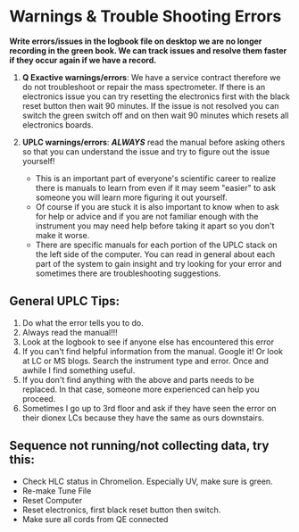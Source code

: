# Warnings & Trouble Shooting Errors

**Write errors/issues in the logbook file on desktop we are no longer recording in the green book. We can track issues and resolve them faster if they occur again if we have a record.**

1. **Q Exactive warnings/errors**: We have a service contract therefore we do not troubleshoot or repair the mass spectrometer. If there is an electronics issue you can try resetting the electronics first with the black reset button then wait 90 minutes. If the issue is not resolved you can switch the green switch off and on then wait 90 minutes which resets all electronics boards. 

2. **UPLC warnings/errors**:
***ALWAYS*** read the manual before asking others so that you can understand the issue and try to figure out the issue yourself!
    * This is an important part of everyone's scientific career to realize there is manuals to learn from even if it may seem "easier" to ask someone you will learn more figuring it out yourself. 
    * Of course if you are stuck it is also important to know when to ask for help or advice and if you are not familiar enough with the instrument you may need help before taking it apart so you don't make it worse. 
    * There are specific manuals for each portion of the UPLC stack on the left side of the computer. You can read in general about each part of the system to gain insight and try looking for your error and sometimes there are troubleshooting suggestions.

## General UPLC Tips:

1. Do what the error tells you to do.
2. Always read the manual!!! 
3. Look at the logbook to see if anyone else has encountered this error 
4. If you can't find helpful information from the manual. Google it! Or look at LC or MS blogs. Search the instrument type and error. Once and awhile I find something useful.
5. If you don't find anything with the above and parts needs to be replaced. In that case, someone more experienced can help you proceed.
6. Sometimes I go up to 3rd floor and ask if they have seen the error on their dionex LCs because they have the same as ours downstairs. 

## Sequence not running/not collecting data, try this:
* Check HLC status in Chromelion. Especially UV, make sure is green.
* Re-make Tune File
* Reset Computer
* Reset electronics, first black reset button then switch.
* Make sure all cords from QE connected